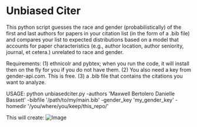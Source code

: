 # Unbiased Citer
This python script guesses the race and gender (probabilistically) of the first and last authors for papers in your citation list (in the form of a .bib file) and compares your list to expected distributions based on a model that accounts for paper characteristics (e.g., author location, author seniority, journal, et cetera.) unrelated to race and gender. 

Requirements:
(1) ethnicolr and pybtex; when you run the code, it will install then on the fly for you if you do not have them.
(2) You also need a key from gender-api.com. This is free.
(3) a .bib file that contains the citations you want to analyze.

USAGE:
python unbiasedciter.py -authors 'Maxwell Bertolero Danielle Bassett' -bibfile '/path/to/my/main.bib' -gender_key 'my_gender_key' -homedir '/you/where/you/keep/this_repo/'

This will create:
![Image](https://raw.githubusercontent.com//mb3152/unbiasedciter/master/data/race_gender_citations.png?raw=true)
